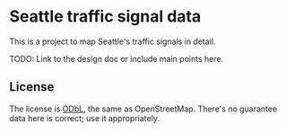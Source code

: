 # Seattle traffic signal data

This is a project to map Seattle's traffic signals in detail.

TODO: Link to the design doc or include main points here.

## License

The license is [ODbL](https://www.openstreetmap.org/copyright), the same as OpenStreetMap. There's no guarantee data here is correct; use it appropriately.
